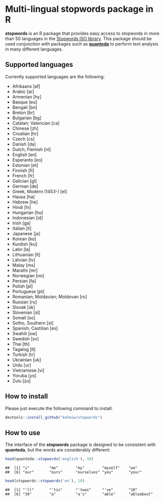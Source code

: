 
Multi-lingual stopwords package in R
====================================

**stopwords** is an R package that provides easy access to stopwords in more than 50 languages in the [Stopwords ISO library](https://github.com/stopwords-iso/stopwords-iso). This package should be used conjunction with packages such as [**quanteda**](https://github.com/kbenoit/quanteda) to perform text analysis in many different languages.

Supported languages
-------------------

Currently supported languages are the following:

-   Afrikaans \[af\]
-   Arabic \[ar\]
-   Armenian \[hy\]
-   Basque \[eu\]
-   Bengali \[bn\]
-   Breton \[br\]
-   Bulgarian \[bg\]
-   Catalan; Valencian \[ca\]
-   Chinese \[zh\]
-   Croatian \[hr\]
-   Czech \[cs\]
-   Danish \[da\]
-   Dutch; Flemish \[nl\]
-   English \[en\]
-   Esperanto \[eo\]
-   Estonian \[et\]
-   Finnish \[fi\]
-   French \[fr\]
-   Galician \[gl\]
-   German \[de\]
-   Greek, Modern (1453-) \[el\]
-   Hausa \[ha\]
-   Hebrew \[he\]
-   Hindi \[hi\]
-   Hungarian \[hu\]
-   Indonesian \[id\]
-   Irish \[ga\]
-   Italian \[it\]
-   Japanese \[ja\]
-   Korean \[ko\]
-   Kurdish \[ku\]
-   Latin \[la\]
-   Lithuanian \[lt\]
-   Latvian \[lv\]
-   Malay \[ms\]
-   Marathi \[mr\]
-   Norwegian \[no\]
-   Persian \[fa\]
-   Polish \[pl\]
-   Portuguese \[pt\]
-   Romanian; Moldavian; Moldovan \[ro\]
-   Russian \[ru\]
-   Slovak \[sk\]
-   Slovenian \[sl\]
-   Somali \[so\]
-   Sotho, Southern \[st\]
-   Spanish; Castilian \[es\]
-   Swahili \[sw\]
-   Swedish \[sv\]
-   Thai \[th\]
-   Tagalog \[tl\]
-   Turkish \[tr\]
-   Ukrainian \[uk\]
-   Urdu \[ur\]
-   Vietnamese \[vi\]
-   Yoruba \[yo\]
-   Zulu \[zu\]

How to install
--------------

Please just execute the following command to install:

``` r
devtools::install_github("koheiw/stopwords")
```

How to use
----------

The interface of the **stopwords** package is designed to be consistent with **quanteda**, but the words are considerably different:

``` r
head(quanteda::stopwords('english'), 10)
```

    ##  [1] "i"         "me"        "my"        "myself"    "we"       
    ##  [6] "our"       "ours"      "ourselves" "you"       "your"

``` r
head(stopwords::stopwords('en'), 10)
```

    ##  [1] "'ll"       "'tis"      "'twas"     "'ve"       "10"       
    ##  [6] "39"        "a"         "a's"       "able"      "ableabout"
